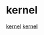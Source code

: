 # kernel

[kernel](https://github.com/theseus-os/Theseus)
[kernel](https://github.com/amezin/vscode-linux-kernel)
